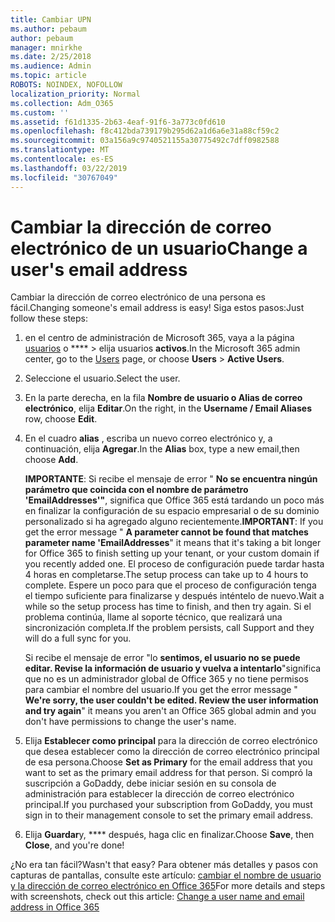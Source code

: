 ```yaml
---
title: Cambiar UPN
ms.author: pebaum
author: pebaum
manager: mnirkhe
ms.date: 2/25/2018
ms.audience: Admin
ms.topic: article
ROBOTS: NOINDEX, NOFOLLOW
localization_priority: Normal
ms.collection: Adm_O365
ms.custom: ''
ms.assetid: f61d1335-2b63-4eaf-91f6-3a773c0fd610
ms.openlocfilehash: f8c412bda739179b295d62a1d6a6e31a88cf59c2
ms.sourcegitcommit: 03a156a9c9740521155a30775492c7dff0982588
ms.translationtype: MT
ms.contentlocale: es-ES
ms.lasthandoff: 03/22/2019
ms.locfileid: "30767049"
---
```

# <a name="change-a-users-email-address"></a><span data-ttu-id="16587-102">Cambiar la dirección de correo electrónico de un usuario</span><span class="sxs-lookup"><span data-stu-id="16587-102">Change a user's email address</span></span>

<span data-ttu-id="16587-103">Cambiar la dirección de correo electrónico de una persona es fácil.</span><span class="sxs-lookup"><span data-stu-id="16587-103">Changing someone's email address is easy!</span></span> <span data-ttu-id="16587-104">Siga estos pasos:</span><span class="sxs-lookup"><span data-stu-id="16587-104">Just follow these steps:</span></span>
  
1. <span data-ttu-id="16587-105">en el centro de administración de Microsoft 365, vaya a la página [usuarios](https://go.microsoft.com/fwlink/p/?linkid=834822) o \*\*\*\* \> elija usuarios **activos**.</span><span class="sxs-lookup"><span data-stu-id="16587-105">In the Microsoft 365 admin center, go to the [Users](https://go.microsoft.com/fwlink/p/?linkid=834822) page, or choose **Users** \> **Active Users**.</span></span>
    
2. <span data-ttu-id="16587-106">Seleccione el usuario.</span><span class="sxs-lookup"><span data-stu-id="16587-106">Select the user.</span></span>
    
3. <span data-ttu-id="16587-107">En la parte derecha, en la fila **Nombre de usuario o Alias de correo electrónico**, elija **Editar**.</span><span class="sxs-lookup"><span data-stu-id="16587-107">On the right, in the **Username / Email Aliases** row, choose **Edit**.</span></span>
    
4. <span data-ttu-id="16587-108">En el cuadro **alias** , escriba un nuevo correo electrónico y, a continuación, elija **Agregar**.</span><span class="sxs-lookup"><span data-stu-id="16587-108">In the **Alias** box, type a new email,then choose **Add**.</span></span>
    
    <span data-ttu-id="16587-109">**IMPORTANTE**: Si recibe el mensaje de error " **No se encuentra ningún parámetro que coincida con el nombre de parámetro 'EmailAddresses'"**, significa que Office 365 está tardando un poco más en finalizar la configuración de su espacio empresarial o de su dominio personalizado si ha agregado alguno recientemente.</span><span class="sxs-lookup"><span data-stu-id="16587-109">**IMPORTANT**: If you get the error message " **A parameter cannot be found that matches parameter name 'EmailAddresses**" it means that it's taking a bit longer for Office 365 to finish setting up your tenant, or your custom domain if you recently added one.</span></span> <span data-ttu-id="16587-110">El proceso de configuración puede tardar hasta 4 horas en completarse.</span><span class="sxs-lookup"><span data-stu-id="16587-110">The setup process can take up to 4 hours to complete.</span></span> <span data-ttu-id="16587-111">Espere un poco para que el proceso de configuración tenga el tiempo suficiente para finalizarse y después inténtelo de nuevo.</span><span class="sxs-lookup"><span data-stu-id="16587-111">Wait a while so the setup process has time to finish, and then try again.</span></span> <span data-ttu-id="16587-112">Si el problema continúa, llame al soporte técnico, que realizará una sincronización completa.</span><span class="sxs-lookup"><span data-stu-id="16587-112">If the problem persists, call Support and they will do a full sync for you.</span></span>
    
    <span data-ttu-id="16587-113">Si recibe el mensaje de error "lo **sentimos, el usuario no se puede editar. Revise la información de usuario y vuelva a intentarlo**"significa que no es un administrador global de Office 365 y no tiene permisos para cambiar el nombre del usuario.</span><span class="sxs-lookup"><span data-stu-id="16587-113">If you get the error message " **We're sorry, the user couldn't be edited. Review the user information and try again**" it means you aren't an Office 365 global admin and you don't have permissions to change the user's name.</span></span>
    
5. <span data-ttu-id="16587-114">Elija **Establecer como principal** para la dirección de correo electrónico que desea establecer como la dirección de correo electrónico principal de esa persona.</span><span class="sxs-lookup"><span data-stu-id="16587-114">Choose **Set as Primary** for the email address that you want to set as the primary email address for that person.</span></span> <span data-ttu-id="16587-115">Si compró la suscripción a GoDaddy, debe iniciar sesión en su consola de administración para establecer la dirección de correo electrónico principal.</span><span class="sxs-lookup"><span data-stu-id="16587-115">If you purchased your subscription from GoDaddy, you must sign in to their management console to set the primary email address.</span></span> 
    
6. <span data-ttu-id="16587-116">Elija **Guardar**y, \*\*\*\* después, haga clic en finalizar.</span><span class="sxs-lookup"><span data-stu-id="16587-116">Choose **Save**, then **Close**, and you're done!</span></span>
    
<span data-ttu-id="16587-117">¿No era tan fácil?</span><span class="sxs-lookup"><span data-stu-id="16587-117">Wasn't that easy?</span></span> <span data-ttu-id="16587-118">Para obtener más detalles y pasos con capturas de pantallas, consulte este artículo: [cambiar el nombre de usuario y la dirección de correo electrónico en Office 365](https://support.office.com/article/Change-a-user-name-and-email-address-in-Office-365-fb5ac074-e203-4e1f-9843-b9d1a3e03297.aspx)</span><span class="sxs-lookup"><span data-stu-id="16587-118">For more details and steps with screenshots, check out this article: [Change a user name and email address in Office 365](https://support.office.com/article/Change-a-user-name-and-email-address-in-Office-365-fb5ac074-e203-4e1f-9843-b9d1a3e03297.aspx)</span></span>
  

